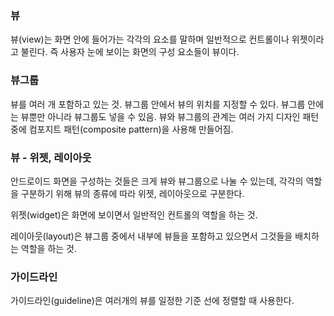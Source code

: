 ### 뷰

뷰(view)는 화면 안에 들어가는 각각의 요소를 말하며 일반적으로 컨트롤이나 위젯이라고 불린다. 즉 사용자 눈에 보이는 화면의 구성 요소들이 뷰이다.

### 뷰그룹

뷰를 여러 개 포함하고 있는 것. 
뷰그룹 안에서 뷰의 위치를 지정할 수 있다.
뷰그룹 안에는 뷰뿐만 아니라 뷰그룹도 넣을 수 있음.
뷰와 뷰그룹의 관계는 여러 가지 디자인 패턴 중에 컴포지트 패턴(composite pattern)을 사용해 만들어짐.

### 뷰 - 위젯, 레이아웃

안드로이드 화면을 구성하는 것들은 크게 뷰와 뷰그룹으로 나눌 수 있는데, 각각의 역할을 구분하기 위해 뷰의 종류에 따라 위젯, 레이아웃으로 구분한다.

위젯(widget)은 화면에 보이면서 일반적인 컨트롤의 역할을 하는 것.

레이아웃(layout)은 뷰그룹 중에서 내부에 뷰들을 포함하고 있으면서 그것들을 배치하는 역할을 하는 것.

### 가이드라인

가이드라인(guideline)은 여러개의 뷰를 일정한 기준 선에 정렬할 때 사용한다.